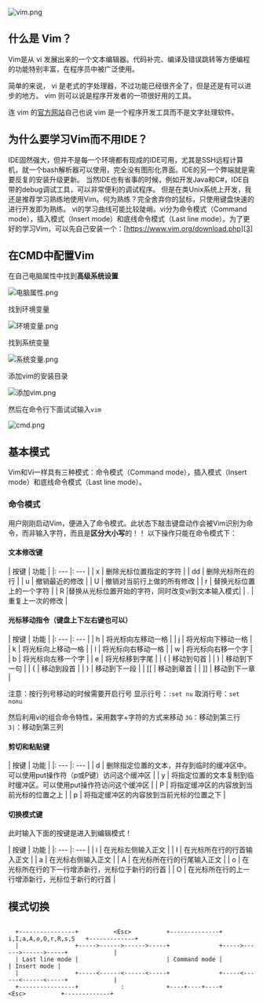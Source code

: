 ![vim.png][1]

## 什么是 Vim？

Vim是从 vi 发展出来的一个文本编辑器。代码补完、编译及错误跳转等方便编程的功能特别丰富，在程序员中被广泛使用。

简单的来说， vi 是老式的字处理器，不过功能已经很齐全了，但是还是有可以进步的地方。 vim 则可以说是程序开发者的一项很好用的工具。

连 vim 的[官方网站][2]自己也说 vim 是一个程序开发工具而不是文字处理软件。

## 为什么要学习Vim而不用IDE？

IDE固然强大，但并不是每一个环境都有现成的IDE可用，尤其是SSH远程计算机，就一个bash解析器可以使用，完全没有图形化界面。IDE的另一个弊端就是需要反复的安装升级更新。
当然IDE也有省事的时候，例如开发Java和C#，IDE自带的debug调试工具，可以非常便利的调试程序。
但是在类Unix系统上开发，我还是推荐学习熟练地使用Vim。何为熟练？完全舍弃你的鼠标，只使用键盘快速的进行开发即为熟练。
vi的学习曲线可能比较陡峭。vi分为命令模式（Command mode），插入模式（Insert mode）和底线命令模式（Last line mode）。为了更好的学习Vim，可以先自己安装一个：[https://www.vim.org/download.php][3]

## 在CMD中配置Vim

在自己电脑属性中找到**高级系统设置**

![电脑属性.png][4]

找到环境变量

![环境变量.png][5]

找到系统变量

![系统变量.png][6]

添加vim的安装目录

![添加vim.png][7]

然后在命令行下面试试输入`vim`

![cmd.png][8]

## 基本模式

Vim和Vi一样具有三种模式：命令模式（Command mode），插入模式（Insert mode）和底线命令模式（Last line mode）。

### 命令模式

用户刚刚启动Vim，便进入了命令模式。此状态下敲击键盘动作会被Vim识别为命令，而非输入字符，而且是**区分大小写**的！！
以下操作只能在命令模式下：

#### 文本修改键

| 按键 | 功能 |
|: --- |: --- |
| x | 删除光标位置指定的字符                        |
| dd | 删除光标所在的行                             |
| u | 撤销最近的修改                                |
| U | 撤销对当前行上做的所有修改                     |
| r | 替换光标位置上的一个字符                       |
| R |替换从光标位置开始的字符，同时改变vi到文本输入模式|
| . | 重复上一次的修改                              |

#### 光标移动指令（键盘上下左右键也可以）

| 按键 | 功能 |
|: --- |: --- |
| h | 将光标向左移动一格  |
| j | 将光标向下移动一格  |
| k | 将光标向上移动一格  |
| l | 将光标向右移动一格  |
| w | 将光标向右移一个字  |
| b | 将光标向左移一个字  |
| e | 将光标移到字尾      |
| ( | 移动到句首         |
| ) | 移动到下一句       |
| { | 移动到段首         |
| } | 移动到下一段       |
| [[ | 移动到章首        |
| ]] | 移动到下一章      |

注意：按行列号移动的时候需要开启行号
显示行号：`:set nu`
取消行号：`set nonu`

然后利用vi的组合命令特性，采用数字+字符的方式来移动
`3G`：移动到第三行
`3|`：移动到第三列

#### 剪切和粘贴键

| 按键 | 功能 |
|: --- |: --- |
| d | 删除指定位置的文本，并存到临时的缓冲区中。可以使用put操作符（p或P键）访问这个缓冲区  |
| y | 将指定位置的文本复制到临时缓冲区。可以使用put操作符访问这个缓冲区 |
| P | 将指定缓冲区的内容放到当前光标的位置之上 |
| p | 将指定缓冲区的内容放到当前光标的位置之下 |

#### 切换模式键

此时输入下面的按键是进入到编辑模式！

| 按键 | 功能 |
|: --- |: --- |
| i | 在光标左侧输入正文                            |
| I | 在光标所在行的行首输入正文                     |
| a | 在光标右侧输入正文                            |
| A | 在光标所在行的行尾输入正文                     |
| o | 在光标所在行的下一行增添新行，光标位于新行的行首 |
| O | 在光标所在行的上一行增添新行，光标位于新行的行首 |

## 模式切换
```
 
  +----------------+          <Esc>          +--------------+   i,I,a,A,o,O,r,R,s,S   +-------------+
  |                +----->------>------>-----+              +----->------>------>-----+             |
  | Last line mode |                         | Command mode |                         | Insert mode |
  |                +-----<------<------<-----+              +-----<------<------<-----+             |
  +----------------+            :            +----+----+----+          <Esc>          +-------------+
  
```

  [1]: https://wangdaodao.com/usr/uploads/2019/02/475810736.png
  [2]: http://www.vim.org
  [3]: https://www.vim.org/download.php
  [4]: https://wangdaodao.com/usr/uploads/2019/02/3271698925.png
  [5]: https://wangdaodao.com/usr/uploads/2019/02/1904838753.png
  [6]: https://wangdaodao.com/usr/uploads/2019/02/3553887321.png
  [7]: https://wangdaodao.com/usr/uploads/2019/02/553390298.png
  [8]: https://wangdaodao.com/usr/uploads/2019/02/4239255454.png